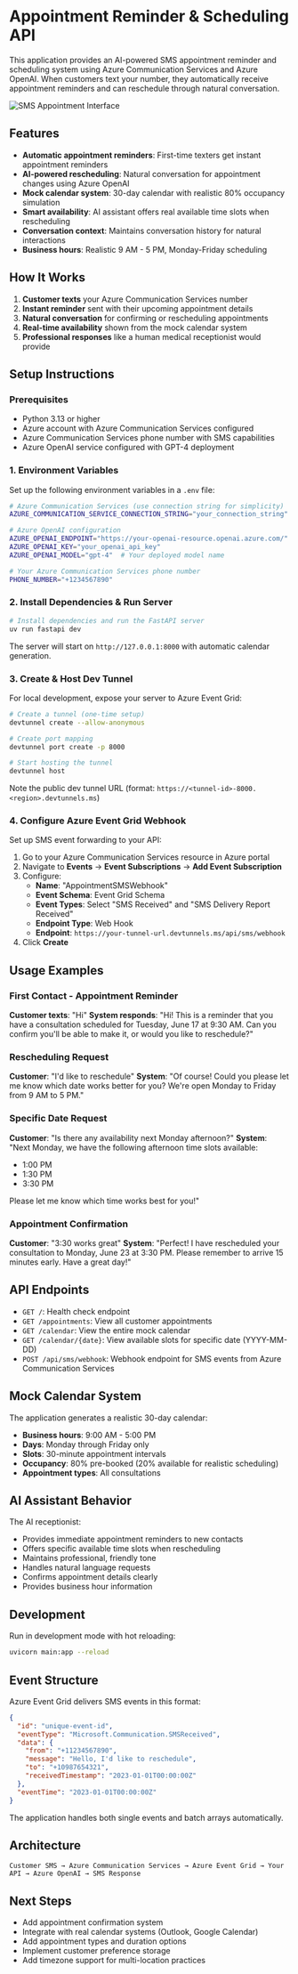 # Appointment Reminder & Scheduling API

This application provides an AI-powered SMS appointment reminder and scheduling system using Azure Communication Services and Azure OpenAI. When customers text your number, they automatically receive appointment reminders and can reschedule through natural conversation.

![SMS Appointment Interface](sms-screenshot.png)

## Features

- **Automatic appointment reminders**: First-time texters get instant appointment reminders
- **AI-powered rescheduling**: Natural conversation for appointment changes using Azure OpenAI
- **Mock calendar system**: 30-day calendar with realistic 80% occupancy simulation
- **Smart availability**: AI assistant offers real available time slots when rescheduling
- **Conversation context**: Maintains conversation history for natural interactions
- **Business hours**: Realistic 9 AM - 5 PM, Monday-Friday scheduling

## How It Works

1. **Customer texts** your Azure Communication Services number
2. **Instant reminder** sent with their upcoming appointment details
3. **Natural conversation** for confirming or rescheduling appointments
4. **Real-time availability** shown from the mock calendar system
5. **Professional responses** like a human medical receptionist would provide

## Setup Instructions

### Prerequisites

- Python 3.13 or higher
- Azure account with Azure Communication Services configured
- Azure Communication Services phone number with SMS capabilities
- Azure OpenAI service configured with GPT-4 deployment

### 1. Environment Variables

Set up the following environment variables in a `.env` file:

```bash
# Azure Communication Services (use connection string for simplicity)
AZURE_COMMUNICATION_SERVICE_CONNECTION_STRING="your_connection_string"

# Azure OpenAI configuration
AZURE_OPENAI_ENDPOINT="https://your-openai-resource.openai.azure.com/"
AZURE_OPENAI_KEY="your_openai_api_key"
AZURE_OPENAI_MODEL="gpt-4"  # Your deployed model name

# Your Azure Communication Services phone number
PHONE_NUMBER="+1234567890"
```

### 2. Install Dependencies & Run Server

```bash
# Install dependencies and run the FastAPI server
uv run fastapi dev
```

The server will start on `http://127.0.0.1:8000` with automatic calendar generation.

### 3. Create & Host Dev Tunnel

For local development, expose your server to Azure Event Grid:

```bash
# Create a tunnel (one-time setup)
devtunnel create --allow-anonymous

# Create port mapping
devtunnel port create -p 8000

# Start hosting the tunnel
devtunnel host
```

Note the public dev tunnel URL (format: `https://<tunnel-id>-8000.<region>.devtunnels.ms`)

### 4. Configure Azure Event Grid Webhook

Set up SMS event forwarding to your API:

1. Go to your Azure Communication Services resource in Azure portal
2. Navigate to **Events** → **Event Subscriptions** → **Add Event Subscription**
3. Configure:
   - **Name**: "AppointmentSMSWebhook"
   - **Event Schema**: Event Grid Schema
   - **Event Types**: Select "SMS Received" and "SMS Delivery Report Received"
   - **Endpoint Type**: Web Hook
   - **Endpoint**: `https://your-tunnel-url.devtunnels.ms/api/sms/webhook`
4. Click **Create**

## Usage Examples

### First Contact - Appointment Reminder
**Customer texts**: "Hi"
**System responds**: "Hi! This is a reminder that you have a consultation scheduled for Tuesday, June 17 at 9:30 AM. Can you confirm you'll be able to make it, or would you like to reschedule?"

### Rescheduling Request
**Customer**: "I'd like to reschedule"
**System**: "Of course! Could you please let me know which date works better for you? We're open Monday to Friday from 9 AM to 5 PM."

### Specific Date Request
**Customer**: "Is there any availability next Monday afternoon?"
**System**: "Next Monday, we have the following afternoon time slots available:
- 1:00 PM
- 1:30 PM  
- 3:30 PM

Please let me know which time works best for you!"

### Appointment Confirmation
**Customer**: "3:30 works great"
**System**: "Perfect! I have rescheduled your consultation to Monday, June 23 at 3:30 PM. Please remember to arrive 15 minutes early. Have a great day!"

## API Endpoints

- `GET /`: Health check endpoint
- `GET /appointments`: View all customer appointments
- `GET /calendar`: View the entire mock calendar
- `GET /calendar/{date}`: View available slots for specific date (YYYY-MM-DD)
- `POST /api/sms/webhook`: Webhook endpoint for SMS events from Azure Communication Services

## Mock Calendar System

The application generates a realistic 30-day calendar:
- **Business hours**: 9:00 AM - 5:00 PM
- **Days**: Monday through Friday only
- **Slots**: 30-minute appointment intervals
- **Occupancy**: 80% pre-booked (20% available for realistic scheduling)
- **Appointment types**: All consultations

## AI Assistant Behavior

The AI receptionist:
- Provides immediate appointment reminders to new contacts
- Offers specific available time slots when rescheduling
- Maintains professional, friendly tone
- Handles natural language requests
- Confirms appointment details clearly
- Provides business hour information

## Development

Run in development mode with hot reloading:

```bash
uvicorn main:app --reload
```

## Event Structure

Azure Event Grid delivers SMS events in this format:

```json
{
  "id": "unique-event-id",
  "eventType": "Microsoft.Communication.SMSReceived",
  "data": {
    "from": "+11234567890",
    "message": "Hello, I'd like to reschedule",
    "to": "+10987654321",
    "receivedTimestamp": "2023-01-01T00:00:00Z"
  },
  "eventTime": "2023-01-01T00:00:00Z"
}
```

The application handles both single events and batch arrays automatically.

## Architecture

```
Customer SMS → Azure Communication Services → Azure Event Grid → Your API → Azure OpenAI → SMS Response
```

## Next Steps

- Add appointment confirmation system
- Integrate with real calendar systems (Outlook, Google Calendar)
- Add appointment types and duration options
- Implement customer preference storage
- Add timezone support for multi-location practices